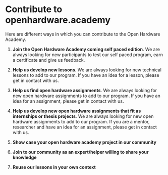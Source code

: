 # Contribute to openhardware.academy
Here are different ways in which you can contribute to the Open Hardware Academy.
1. **Join the Open Hardware Academy coming self paced edition**. We are always looking for new participants to test our self paced program, earn a certificate and give us feedback.

2. **Help us develop new lessons**. We are always looking for new technical lessons to add to our program. If you have an idea for a lesson, please get in contact with us.

3. **Help us find open hardware assignments**. We are always looking for new open hardware assignments to add to our program. If you have an idea for an assignment, please get in contact with us.

4. **Help us develop new open hardware assignments that fit as internships or thesis projects**. We are always looking for new open hardware assignments to add to our program. If you are a mentor, researcher and have an idea for an assignment, please get in contact with us.

5. **Show case your open hardware academy project in our community**

6. **Join to our community as an expert/helper willing to share your knowledge**

6. **Reuse our lessons in your own context**

